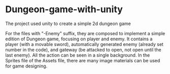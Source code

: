 # Dungeon-game-with-unity
The project used unity to create a simple 2d dungeon game

For the files with "-Enemy" suffix, they are composed to implement a simple edition of Dungeon game, focusing on player and enemy. It contains a player (with a movable sword), automatically generated enemy (already set number in the code), and gateway (be attacked to open, not open until the last enemy). All the action can be seen in a single background. In the Sprites file of the Assets file, there are many image materials can be used for game designing.
